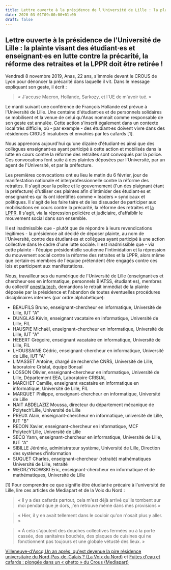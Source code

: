 ```yaml
---
title: Lettre ouverte à la présidence de l'Université de Lille : la plainte visant des étudiant·es et enseignant·es en lutte contre la précarité, la réforme des retraites et la LPPR doit être retirée !
date: 2020-03-01T09:00:00+01:00  
draft: false
---
```

## Lettre ouverte à la présidence de l'Université de Lille : la plainte visant des étudiant·es et enseignant·es en lutte contre la précarité, la réforme des retraites et la LPPR doit être retirée !

Vendredi 8 novembre 2019, Anas, 22 ans, s'immole devant le CROUS de Lyon pour dénoncer la précarité dans laquelle il vit. Dans le message expliquant son geste, il écrit :

> « J'accuse Macron, Hollande, Sarkozy, et l'UE de m'avoir tué. »

Le mardi suivant une conférence de François Hollande est prévue à l'Université de Lille. Une centaine d'étudiant·es et de personnels solidaires se mobilisent et la venue de celui qu'Anas nommait comme responsable de son geste est annulée. Cette action s'inscrit également dans un contexte local très difficile, où - par exemple - des étudiant·es doivent vivre dans des résidences CROUS insalubres et envahies par les cafards [1].

Nous apprenons aujourd'hui qu'une dizaine d'étudiant·es ainsi que des collègues enseignant·es ayant participé à cette action et mobilisés dans la lutte en cours contre la réforme des retraites sont convoqués par la police.
Ces convocations font suite à des plaintes déposées par l'Université, par un agent de l'Université, et par la préfecture.

Les premières convocations ont eu lieu le matin du 6 février, jour de manifestation nationale et interprofessionnelle contre la réforme des retraites.
Il s'agit pour la police et le gouvernement (l'un des plaignant étant la préfecture) d'utiliser ces plaintes afin d'intimider des étudiant·es et enseignant·es qu'ils ont identifiés comme « leaders » syndicaux et politiques. Il s'agit de les faire taire et de les dissuader de participer aux mobilisations en cours contre la précarité, la réforme des retraites et [la LPPR](https://www.mediapart.fr/journal/france/230120/mobilisation-dans-les-labos-les-raisons-de-la-colere). Il s'agit, via la répression policière et judiciaire, d'affaiblir le mouvement social dans son ensemble.

Il est inadmissible que - plutôt que de répondre à leurs revendications légitimes - la présidence ait décidé de déposer plainte, au nom de l'Université, contre des étudiant·es et collègues ayant participé à une action collective dans le cadre d'une lutte sociale. Il est inadmissible que - via cette plainte - l'équipe présidentielle soutienne l'intimidation et la répression du mouvement social contre la réforme des retraites et la LPPR, alors même que certain·es membres de l'équipe prétendent être engagés contre ces lois et participent aux manifestations.

Nous, travailleur·ses du numérique de l'Université de Lille (enseignant·es et chercheur·ses en informatique, personnels BIATSS, étudiant·es), membres du collectif [onestla.tech](https://onestla.tech), demandons le retrait immédiat de la plainte déposée par la présidence et l'abandon de toutes éventuelles procédures disciplinaires internes (par ordre alphabétique):

* BEAUFILS Bruno, enseignant-chercheur en informatique, Université de Lille, IUT "A"
* DUNGLAS Kévin, enseignant vacataire en informatique, Université de Lille, FIL
* HAUSPIE Michaël, enseignant-chercheur en informatique, Université de Lille, IUT "A"
* HEBERT Grégoire, enseignant vacataire en informatique, Université de Lille, FIL
* LHOUSSAINE Cédric, enseignant-chercheur en informatique, Université de Lille, IUT "A"
* LIMASSET Antoine, chargé de recherche CNRS, Université de Lille, laboratoire Cristal, équipe Bonsaï
* LOSSON Olivier, enseignant-chercheur en informatique, Université de Lille, Département EEA, Laboratoire CRIStAL
* MARCHET Camille, enseignant vacataire en informatique en informatique, Université de Lille, FIL
* MARQUET Philippe, enseignant-chercheur en informatique, Université de Lille
* NAIT ABDELAZIZ Moussa, directeur du département mécanique de Polytech’Lille, Université de Lille
* PREUX Alain, enseignant-chercheur en informatique, université de Lille, IUT "B"
* REDON Xavier, enseignant-chercheur en informatique, MCF Polytech'Lille, Université de Lille
* SECQ Yann, enseignant-chercheur en informatique, Université de Lille, IUT "A"
* SIBILLE Jérémie, administrateur système, Université de Lille, Direction des systèmes d'information
* SUQUET Charles, enseignant-chercheur (retraité) mathématiques Université de Lille, retraité
* WEGRZYNOWSKI Eric, enseignant-chercheur en informatique et de mathématiques, Université de Lille

[1] Pour comprendre ce que signifie être étudiant·e précaire à l'université de Lille, lire ces articles de Mediapart et de la Voix du Nord :

> « Il y a des cafards partout, cela m'est déjà arrivé qu'ils tombent sur moi pendant que je dors, j'en retrouve même dans mes provisions »

> « Hier, il y en avait tellement dans le couloir qu'on n'osait plus y aller. » 

> « À cela s'ajoutent des douches collectives fermées ou à la porte cassée, des sanitaires bouchés, des plaques de cuisines qui ne fonctionnent pas toujours et une globale vétusté des lieux. »

[Villeneuve-d'Ascq Un an après, qu'est devenue la pire résidence universitaire du Nord-Pas-de-Calais ? (La Voix du Nord)](https://www.lavoixdunord.fr/530523/article/2019-01-31/un-apres-qu-est-devenue-la-pire-residence-universitaire-du-nord-pas-de-calais) et [Fuites d'eau et cafards : plongée dans un « ghetto » du Crous (Mediapart)](https://www.mediapart.fr/journal/france/030220/fuites-d-eau-et-cafards-plongee-dans-un-ghetto-du-crous)
